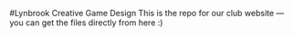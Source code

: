 #Lynbrook Creative Game Design
This is the repo for our club website — you can get the files directly from here :)

